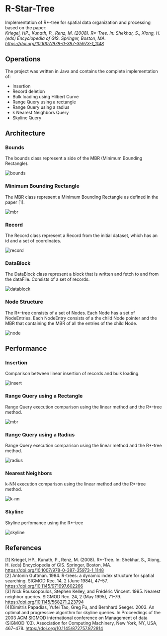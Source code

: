 # R-Star-Tree
Implementation of R*-tree for spatial data organization and processing based on the paper: </br>
*Kriegel, HP., Kunath, P., Renz, M. (2008). R\*-Tree. In: Shekhar, S., Xiong, H.
(eds) Encyclopedia of GIS. Springer, Boston, MA.
https://doi.org/10.1007/978-0-387-35973-1_1148*

## Operations
The project was written in Java and contains the complete implementation of:
- Insertion 
- Record deletion
- Bulk loading using Hilbert Curve
- Range Query using a rectangle
- Range Query using a radius
- k Nearest Neighbors Query
- Skyline Query
## Architecture

### Bounds 
The bounds class represent a side of the MBR (Minimum Bounding Rectangle).

![bounds](pictures/bounds_image.png)

### Minimum Bounding Rectangle
The MBR class represent a Minimum Bounding Rectangle as defined in the paper [1].

![mbr](pictures/mbr_image.png)

### Record
The Record class represent a Record from the initial dataset, which has an id and a set of coordinates.

![record](pictures/record_image.png)

### DataBlock
The DataBlock class represent a block that is written and fetch to and from the dataFile. 
Consists of a set of records.

![datablock](pictures/datablock_image.png)

### Node Structure
The R*-tree consists of a set of Nodes. 
Each Node has a set of NodeEntries.
Each NodeEntry consists of a the child Node pointer and the MBR that containing the MBR of all the entries of the child Node.

![node](pictures/node_structure.png)

## Performance
### Insertion
Comparison between linear insertion of records and bulk loading.

![insert](pictures/insertion.png)

### Range Query using a Rectangle
Range Query execution comparison using the linear method and the R*-tree method.

![mbr](pictures/mbr.png)

### Range Query using a Radius
Range Query execution comparison using the linear method and the R*-tree method.

![radius](pictures/radius.png)

### Nearest Neighbors
k-NN execution comparison using the linear method and the R*-tree method.

![k-nn](pictures/neighbours.png)

### Skyline
Skyline perfomance using the R*-tree

![skyline](pictures/skyline.png)

## References
[1] Kriegel, HP., Kunath, P., Renz, M. (2008). R*-Tree. In: Shekhar, S., Xiong, H.
(eds) Encyclopedia of GIS. Springer, Boston, MA.
https://doi.org/10.1007/978-0-387-35973-1_1148 </br>
[2] Antonin Guttman. 1984. R-trees: a dynamic index structure for spatial searching.
SIGMOD Rec. 14, 2 (June 1984), 47–57. https://doi.org/10.1145/971697.602266 </br>
[3] Nick Roussopoulos, Stephen Kelley, and Frédéric Vincent. 1995. Nearest neighbor
queries. SIGMOD Rec. 24, 2 (May 1995), 71–79. https://doi.org/10.1145/568271.223794 </br>
[4]Dimitris Papadias, Yufei Tao, Greg Fu, and Bernhard Seeger. 2003. An optimal and
progressive algorithm for skyline queries. In Proceedings of the 2003 ACM SIGMOD
international conference on Management of data (SIGMOD '03). Association for
Computing Machinery, New York, NY, USA, 467–478.
https://doi.org/10.1145/872757.872814</br>